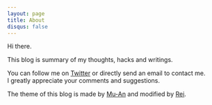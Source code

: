 ```yaml
---
layout: page
title: About
disqus: false
---
```


Hi there.

This blog is summary of my thoughts, hacks and writings.

You can follow me on [Twitter](https://twitter.com/ljhero)  or directly send an email to contact me.    
I greatly appreciate your comments and suggestions.

The theme of this blog is made by [Mu-An](http://muan.co) and modified by [Rei](http://chloerei.com). 


